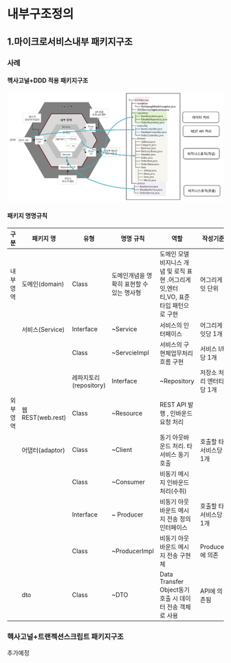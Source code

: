 # 내부구조정의
## 1.마이크로서비스내부 패키지구조
### 사례
#### 헥사고널+DDD 적용 패키지구조
![패키지](/img/package.png)  

#### 패키지 명명규칙
|구분|패키지 명|유형|명명 규칙|역할|작성기준|
|---|--|---|---|---|---|
|내부 영역|	도메인(domain)|Class|도메인개념을 명확히 표현할 수 있는 명사형	|도메인 모델 비지니스 개념 및 로직 표현 .어그리게잇,엔터티,VO, 표준 타입 패턴으로 구현|어그리게잇 단위|
|	|서비스(Service)|Interface|~Service|서비스의 인터페이스|어그리게잇당 1개|
|	|	|Class|~ServcieImpl|서비스의 구현체업무처리흐름 구현	|서비스 I/F당 1개|
| | |레파지토리(repository)|Interface|~Repository|저장소 처리	엔터티 당  1개|
|외부 영역|웹REST(web.rest)|Class|~Resource|REST API 발행 , 인바운드 요청 처리||
| |어댑터(adaptor)|Class|~Client|동기 아웃바운드 처리. 타서비스 동기 호출	|호출할 타 서비스당 1개|
| | |Class|~Consumer|비동기 메시지 인바운드 처리(수취)||	
| | |Interface|	~ Producer|	비동기 아웃바운드 메시지 전송 정의 인터페이스	|호출할 타 서비스당 1개|
|	|	|Class|	~ProducerImpl|비동기 아웃바운드 메시지 전송 구현체|Producer에 의존|
|	|dto|Class|~DTO|Data Transfer Object동기 호출 시 데이터 전송 객체로 사용	|API에 의존됨|




### 헥사고널+트랜젝션스크립트 패키지구조
추가예정
  

